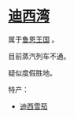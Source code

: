# [迪西湾](../地区/迪西湾.md)

属于[鲁恩王国](../国家/鲁恩王国.md) 。

目前蒸汽列车不通。

疑似度假胜地。

特产：

+  [迪西雪茄](../食物及饮料/迪西雪茄.md)

